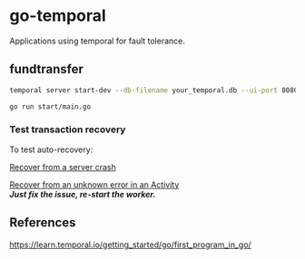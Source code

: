# go-temporal
Applications using temporal for fault tolerance.

## fundtransfer
```sh
temporal server start-dev --db-filename your_temporal.db --ui-port 8080
```

```sh
go run start/main.go
```

### Test transaction recovery

To test auto-recovery:  

[Recover from a server crash](https://learn.temporal.io/getting_started/go/first_program_in_go/#recover-from-a-server-crash)  

[Recover from an unknown error in an Activity](https://learn.temporal.io/getting_started/go/first_program_in_go/#recover-from-an-unknown-error-in-an-activity)  
***Just fix the issue, re-start the worker.***  

## References

https://learn.temporal.io/getting_started/go/first_program_in_go/  
